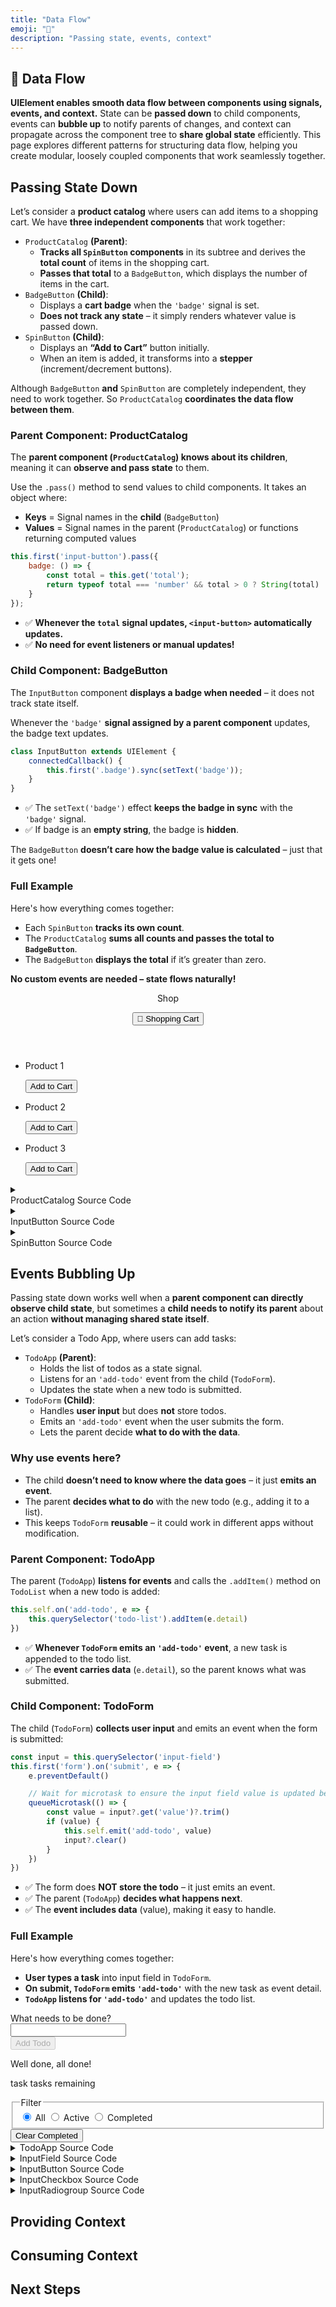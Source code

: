 ```yaml
---
title: "Data Flow"
emoji: "🔄"
description: "Passing state, events, context"
---
```


<section class="hero">

# 🔄 Data Flow

<p class="lead"><strong>UIElement enables smooth data flow between components using signals, events, and context.</strong> State can be <strong>passed down</strong> to child components, events can <strong>bubble up</strong> to notify parents of changes, and context can propagate across the component tree to <strong>share global state</strong> efficiently. This page explores different patterns for structuring data flow, helping you create modular, loosely coupled components that work seamlessly together.</p>
</section>

<section>

## Passing State Down

Let’s consider a **product catalog** where users can add items to a shopping cart. We have **three independent components** that work together:

* `ProductCatalog` **(Parent)**:
	- **Tracks all `SpinButton` components** in its subtree and derives the **total count** of items in the shopping cart.
	- **Passes that total** to a `BadgeButton`, which displays the number of items in the cart.
* `BadgeButton` **(Child)**:
	- Displays a **cart badge** when the `'badge'` signal is set.
	- **Does not track any state** – it simply renders whatever value is passed down.
* `SpinButton` **(Child)**:
	- Displays an **“Add to Cart”** button initially.
	- When an item is added, it transforms into a **stepper** (increment/decrement buttons).

Although `BadgeButton` **and** `SpinButton` are completely independent, they need to work together.
So `ProductCatalog` **coordinates the data flow between them**.

### Parent Component: ProductCatalog

The **parent component (`ProductCatalog`) knows about its children**, meaning it can **observe and pass state** to them.

Use the `.pass()` method to send values to child components. It takes an object where:

* **Keys** = Signal names in the **child** (`BadgeButton`)
* **Values** = Signal names in the parent (`ProductCatalog`) or functions returning computed values

```js
this.first('input-button').pass({
	badge: () => {
		const total = this.get('total');
		return typeof total === 'number' && total > 0 ? String(total) : '';
	}
});
```

* ✅ **Whenever the `total` signal updates, `<input-button>` automatically updates.**
* ✅ **No need for event listeners or manual updates!**

### Child Component: BadgeButton

The `InputButton` component **displays a badge when needed** – it does not track state itself.

Whenever the `'badge'` **signal assigned by a parent component** updates, the badge text updates.

```js
class InputButton extends UIElement {
	connectedCallback() {
		this.first('.badge').sync(setText('badge'));
	}
}
```

* ✅ The `setText('badge')` effect **keeps the badge in sync** with the `'badge'` signal.
* ✅ If badge is an **empty string**, the badge is **hidden**.

The `BadgeButton` **doesn’t care how the badge value is calculated** – just that it gets one!

### Full Example

Here's how everything comes together:

* Each `SpinButton` **tracks its own count**.
* The `ProductCatalog` **sums all counts and passes the total to `BadgeButton`**.
* The `BadgeButton` **displays the total** if it’s greater than zero.

**No custom events are needed – state flows naturally!**

<component-demo>
<div class="preview">
<product-catalog>
<header>
<p>Shop</p>
<input-button>
<button type="button">
<span class="label">🛒 Shopping Cart</span>
<span class="badge"></span>
</button>
</input-button>
</header>
<ul>
<li>
<p>Product 1</p>
<spin-button value="0" zero-label="Add to Cart" increment-label="Increment">
<button type="button" class="decrement" aria-label="Decrement" hidden>−</button>
<p class="value" hidden>0</p>
<button type="button" class="increment primary">Add to Cart</button>
</spin-button>
</li>
<li>
<p>Product 2</p>
<spin-button value="0" zero-label="Add to Cart" increment-label="Increment">
<button type="button" class="decrement" aria-label="Decrement" hidden>−</button>
<p class="value" hidden>0</p>
<button type="button" class="increment primary">Add to Cart</button>
</spin-button>
</li>
<li>
<p>Product 3</p>
<spin-button value="0" zero-label="Add to Cart" increment-label="Increment">
<button type="button" class="decrement" aria-label="Decrement" hidden>−</button>
<p class="value" hidden>0</p>
<button type="button" class="increment primary">Add to Cart</button>
</spin-button>
</li>
</ul>
</product-catalog>
</div>
<accordion-panel collapsible>
<details>
<summary>
<div class="summary">ProductCatalog Source Code</div>
</summary>
<lazy-load src="./examples/product-catalog.html">
<p class="loading">Loading...</p>
</lazy-load>
</details>
</accordion-panel>
<accordion-panel collapsible>
<details>
<summary>
<div class="summary">InputButton Source Code</div>
</summary>
<lazy-load src="./examples/input-button.html">
<p class="loading">Loading...</p>
</lazy-load>
</details>
</accordion-panel>
<accordion-panel collapsible>
<details>
<summary>
<div class="summary">SpinButton Source Code</div>
</summary>
<lazy-load src="./examples/spin-button.html">
<p class="loading">Loading...</p>
</lazy-load>
</details>
</accordion-panel>
</component-demo>

</section>

<section>

## Events Bubbling Up

Passing state down works well when a **parent component can directly observe child state**, but sometimes a **child needs to notify its parent** about an action **without managing shared state itself**.

Let’s consider a Todo App, where users can add tasks:

* `TodoApp` **(Parent)**:
	- Holds the list of todos as a state signal.
	- Listens for an `'add-todo'` event from the child (`TodoForm`).
	- Updates the state when a new todo is submitted.
* `TodoForm` **(Child)**:
	- Handles **user input** but does **not** store todos.
	- Emits an `'add-todo'` event when the user submits the form.
	- Lets the parent decide **what to do with the data**.

### Why use events here?

* The child **doesn’t need to know where the data goes** – it just **emits an event**.
* The parent **decides what to do** with the new todo (e.g., adding it to a list).
* This keeps `TodoForm` **reusable** – it could work in different apps without modification.

### Parent Component: TodoApp

The parent (`TodoApp`) **listens for events** and calls the `.addItem()` method on `TodoList` when a new todo is added:

```js
this.self.on('add-todo', e => {
	this.querySelector('todo-list').addItem(e.detail)
})
```
* ✅ **Whenever `TodoForm` emits an `'add-todo'` event**, a new task is appended to the todo list.
* ✅ The **event carries data** (`e.detail`), so the parent knows what was submitted.

### Child Component: TodoForm

The child (`TodoForm`) **collects user input** and emits an event when the form is submitted:

```js
const input = this.querySelector('input-field')
this.first('form').on('submit', e => {
	e.preventDefault()

	// Wait for microtask to ensure the input field value is updated before dispatching the event
	queueMicrotask(() => {
		const value = input?.get('value')?.trim()
		if (value) {
			this.self.emit('add-todo', value)
			input?.clear()
		}
	})
})
```

* ✅ The form does **NOT store the todo** – it just emits an event.
* ✅ The parent (`TodoApp`) **decides what happens next**.
* ✅ The **event includes data** (value), making it easy to handle.

### Full Example

Here's how everything comes together:

* **User types a task** into input field in `TodoForm`.
* **On submit, `TodoForm` emits `'add-todo'`** with the new task as event detail.
* **`TodoApp` listens for `'add-todo'`** and updates the todo list.

<component-demo>
	<div class="preview">
		<todo-app>
			<form action="#">
				<input-field>
					<label for="add-todo">What needs to be done?</label>
					<div class="row">
						<div class="group auto">
							<input id="add-todo" type="text" value="" required>
						</div>
					</div>
				</input-field>
				<input-button class="submit">
					<button type="submit" class="primary" disabled>Add Todo</button>
				</input-button>
			</form>
			<ol filter="all"></ol>
			<template>
				<li>
					<input-checkbox class="todo">
						<label>
							<input type="checkbox" class="visually-hidden" />
							<span></span>
						</label>
					</input-checkbox>
					<input-button class="delete">
						<button type="button">Delete</button>
					</input-button>
				</li>
			</template>
			<footer>
				<div class="todo-count">
					<p class="all-done">Well done, all done!</p>
					<p class="remaining">
						<span class="count"></span>
						<span class="singular">task</span>
						<span class="plural">tasks</span>
						remaining
					</p>
				</div>
				<input-radiogroup value="all" class="split-button">
					<fieldset>
						<legend class="visually-hidden">Filter</legend>
							<label class="selected">
								<input type="radio" class="visually-hidden" name="filter" value="all" checked>
								<span>All</span>
							</label>
							<label>
								<input type="radio" class="visually-hidden" name="filter" value="active">
								<span>Active</span>
							</label>
							<label>
								<input type="radio" class="visually-hidden" name="filter" value="completed">
								<span>Completed</span>
							</label>
					</fieldset>
				</input-radiogroup>
				<input-button class="clear-completed">
					<button type="button">Clear Completed</button>
				</input-button>
			</footer>
		</todo-app>
	</div>
	<accordion-panel collapsible>
		<details>
			<summary>TodoApp Source Code</summary>
			<lazy-load src="./examples/todo-app.html">
				<p class="loading">Loading...</p>
			</lazy-load>
		</details>
	</accordion-panel>
	<accordion-panel collapsible>
		<details>
			<summary>InputField Source Code</summary>
			<lazy-load src="./examples/input-field.html">
				<p class="loading">Loading...</p>
			</lazy-load>
		</details>
	</accordion-panel>
	<accordion-panel collapsible>
		<details>
			<summary>InputButton Source Code</summary>
			<lazy-load src="./examples/input-button.html">
				<p class="loading">Loading...</p>
			</lazy-load>
		</details>
	</accordion-panel>
	<accordion-panel collapsible>
		<details>
			<summary>InputCheckbox Source Code</summary>
			<lazy-load src="./examples/input-checkbox.html">
				<p class="loading">Loading...</p>
			</lazy-load>
		</details>
	</accordion-panel>
	<accordion-panel collapsible>
		<details>
			<summary>InputRadiogroup Source Code</summary>
			<lazy-load src="./examples/input-radiogroup.html">
				<p class="loading">Loading...</p>
			</lazy-load>
		</details>
	</accordion-panel>
</component-demo>

</section>

<section>

## Providing Context



</section>

<section>

## Consuming Context



</section>

<section>

## Next Steps



</section>